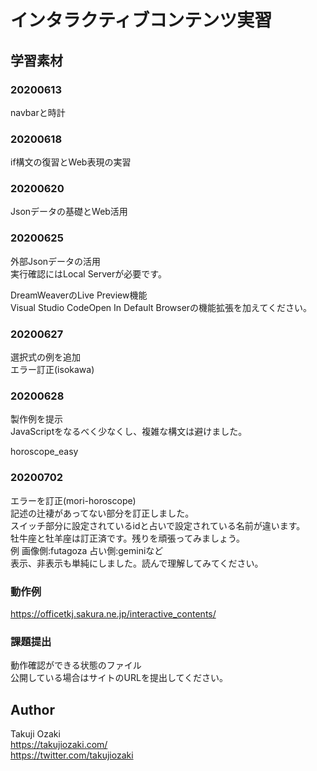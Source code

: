 # インタラクティブコンテンツ実習
## 学習素材

### 20200613
navbarと時計

### 20200618
if構文の復習とWeb表現の実習

### 20200620
Jsonデータの基礎とWeb活用

### 20200625
外部Jsonデータの活用  
実行確認にはLocal Serverが必要です。

DreamWeaverのLive Preview機能  
Visual Studio CodeOpen In Default Browserの機能拡張を加えてください。

### 20200627
選択式の例を追加  
エラー訂正(isokawa)

### 20200628
製作例を提示  
JavaScriptをなるべく少なくし、複雑な構文は避けました。

horoscope_easy

### 20200702
エラーを訂正(mori-horoscope)  
記述の辻褄があってない部分を訂正しました。  
スイッチ部分に設定されているidと占いで設定されている名前が違います。  
牡牛座と牡羊座は訂正済です。残りを頑張ってみましょう。  
例 画像側:futagoza 占い側:geminiなど  
表示、非表示も単純にしました。読んで理解してみてください。  

### 動作例
https://officetkj.sakura.ne.jp/interactive_contents/

### 課題提出
動作確認ができる状態のファイル  
公開している場合はサイトのURLを提出してください。

## Author
Takuji Ozaki  
https://takujiozaki.com/  
https://twitter.com/takujiozaki
